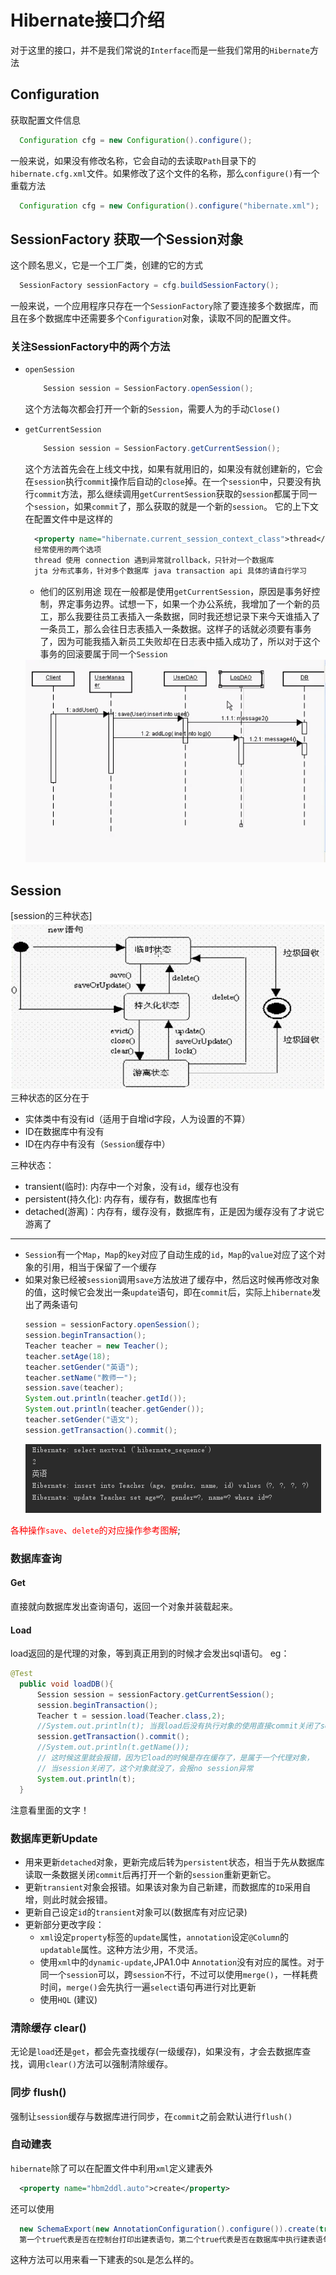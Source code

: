 # Hibernate接口介绍
对于这里的接口，并不是我们常说的`Interface`而是一些我们常用的`Hibernate`方法
## Configuration
获取配置文件信息
```java
  Configuration cfg = new Configuration().configure();
```
一般来说，如果没有修改名称，它会自动的去读取`Path`目录下的`hibernate.cfg.xml`文件。如果修改了这个文件的名称，那么`configure()`有一个重载方法
```java
  Configuration cfg = new Configuration().configure("hibernate.xml");
```
## SessionFactory 获取一个Session对象
这个顾名思义，它是一个工厂类，创建的它的方式
```java
  SessionFactory sessionFactory = cfg.buildSessionFactory();
```
一般来说，一个应用程序只存在一个`SessionFactory`除了要连接多个数据库，而且在多个数据库中还需要多个`Configuration`对象，读取不同的配置文件。
### 关注SessionFactory中的两个方法
* `openSession`
  ```java
      Session session = SessionFactory.openSession();
  ```
  这个方法每次都会打开一个新的`Session`，需要人为的手动`Close()`

* `getCurrentSession`
  ```java
      Session session = SessionFactory.getCurrentSession();
  ```
  这个方法首先会在上线文中找，如果有就用旧的，如果没有就创建新的，它会在`session`执行`commit`操作后自动的`close`掉。在一个`session`中，只要没有执行`commit`方法，那么继续调用`getCurrentSession`获取的`session`都属于同一个`session`，如果`commit`了，那么获取的就是一个新的`session`。
  它的上下文在配置文件中是这样的
  ```xml
    <property name="hibernate.current_session_context_class">thread</property>
    经常使用的两个选项
    thread 使用 connection 遇到异常就rollback，只针对一个数据库
    jta 分布式事务，针对多个数据库 java transaction api 具体的请自行学习
  ```
  * 他们的区别用途
  现在一般都是使用`getCurrentSession`，原因是事务好控制，界定事务边界。试想一下，如果一个办公系统，我增加了一个新的员工，那么我要往员工表插入一条数据，同时我还想记录下来今天谁插入了一条员工，那么会往日志表插入一条数据。这样子的话就必须要有事务了，因为可能我插入新员工失败却在日志表中插入成功了，所以对于这个事务的回滚要属于同一个`Session`
  <img src="img/getCurrentSession.png"/>

## Session
[session的三种状态]
<img src="img/hibernateStatus.png"/>
三种状态的区分在于
* 实体类中有没有id（适用于自增id字段，人为设置的不算）
* ID在数据库中有没有
* ID在内存中有没有（`Session`缓存中）

三种状态：
* transient(临时): 内存中一个对象，没有`id`，缓存也没有
* persistent(持久化): 内存有，缓存有，数据库也有
* detached(游离)：内存有，缓存没有，数据库有，正是因为缓存没有了才说它游离了

***
* `Session`有一个`Map`，`Map`的`key`对应了自动生成的`id`，`Map`的`value`对应了这个对象的引用，相当于保留了一个缓存
* 如果对象已经被`session`调用`save`方法放进了缓存中，然后这时候再修改对象的值，这时候它会发出一条`update`语句，即在`commit`后，实际上`hibernate`发出了两条语句
  ```java
  session = sessionFactory.openSession();
  session.beginTransaction();
  Teacher teacher = new Teacher();
  teacher.setAge(18);
  teacher.setGender("英语");
  teacher.setName("教师一");
  session.save(teacher);
  System.out.println(teacher.getId());
  System.out.println(teacher.getGender());
  teacher.setGender("语文");
  session.getTransaction().commit();
  ```
  <img src="img/twosql.png"/>
<font color = "red">各种操作`save`、`delete`的对应操作参考图解</font>;

### 数据库查询
#### Get
直接就向数据库发出查询语句，返回一个对象并装载起来。
#### Load
load返回的是代理的对象，等到真正用到的时候才会发出sql语句。
eg：
```java
@Test
  public void loadDB(){
      Session session = sessionFactory.getCurrentSession();
      session.beginTransaction();
      Teacher t = session.load(Teacher.class,2);
      //System.out.println(t); 当我load后没有执行对象的使用直接commit关闭了session
      session.getTransaction().commit();
      //System.out.println(t.getName());
      // 这时候这里就会报错，因为它load的时候是存在缓存了，是属于一个代理对象，
      // 当session关闭了，这个对象就没了，会报no session异常
      System.out.println(t);
  }
```
注意看里面的文字！

### 数据库更新Update
* 用来更新`detached`对象，更新完成后转为`persistent`状态，相当于先从数据库读取一条数据关闭`commit`后再打开一个新的`session`重新更新它。
* 更新`transient`对象会报错。如果该对象为自己新建，而数据库的`ID`采用自增，则此时就会报错。
* 更新自己设定`id`的`transient`对象可以(数据库有对应记录)
* 更新部分更改字段：
  - `xml`设定`property`标签的`update`属性，`annotation`设定`@Column`的`updatable`属性。这种方法少用，不灵活。
  - 使用`xml`中的`dynamic-update`,JPA1.0中 `Annotation`没有对应的属性。对于同一个`session`可以，跨`session`不行，不过可以使用`merge()`，一样耗费时间，`merge()`会先执行一遍`select`语句再进行对比更新
  - 使用`HQL` (建议)

### 清除缓存 clear()
无论是`load`还是`get`，都会先查找缓存(一级缓存)，如果没有，才会去数据库查找，调用`clear()`方法可以强制清除缓存。

### 同步 flush()
强制让`session`缓存与数据库进行同步，在`commit`之前会默认进行`flush()`

### 自动建表
`hibernate`除了可以在配置文件中利用`xml`定义建表外
```xml
  <property name="hbm2ddl.auto">create</property>
```
还可以使用
```java
  new SchemaExport(new AnnotationConfiguration().configure()).create(true,true);
  第一个true代表是否在控制台打印出建表语句，第二个true代表是否在数据库中执行建表语句
```
这种方法可以用来看一下建表的`SQL`是怎么样的。
